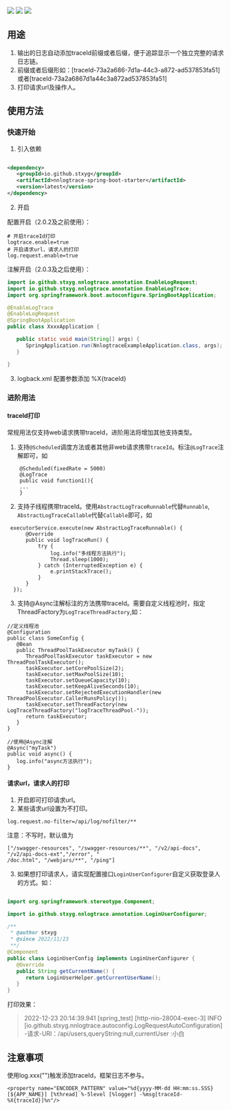 ![](https://img.shields.io/badge/version-2.0.3-red)
![](https://img.shields.io/badge/author-stxyg-yellow)
![](https://img.shields.io/badge/SpringBoot-1.5.13+-blue)

## 用途

1. 输出的日志自动添加traceId前缀或者后缀，便于追踪显示一个独立完整的请求日志链。
2. 前缀或者后缀形如：[traceId-73a2a686-7d1a-44c3-a872-ad537853fa51]或者[traceId-73a2a6867d1a44c3a872ad537853fa51]
3. 打印请求url及操作人。

## 使用方法

### 快速开始

1. 引入依赖

```xml

<dependency>
   <groupId>io.github.stxyg</groupId>
   <artifactId>nnlogtrace-spring-boot-starter</artifactId>
   <version>latest</version>
</dependency>
```

2. 开启

配置开启（2.0.2及之前使用）：

```properties
# 开启traceId打印
logtrace.enable=true
# 开启请求url，请求人的打印
log.request.enable=true
```

注解开启（2.0.3及之后使用）：

```java
import io.github.stxyg.nnlogtrace.annotation.EnableLogRequest;
import io.github.stxyg.nnlogtrace.annotation.EnableLogTrace;
import org.springframework.boot.autoconfigure.SpringBootApplication;

@EnableLogTrace
@EnableLogRequest
@SpringBootApplication
public class XxxxApplication {

   public static void main(String[] args) {
      SpringApplication.run(NnlogtraceExampleApplication.class, args);
   }

}
```

3. logback.xml 配置参数添加 %X{traceId}

### 进阶用法

#### traceId打印

常规用法仅支持web请求携带traceId，进阶用法将增加其他支持类型。

1. 支持<code>@Scheduled</code>调度方法或者其他非web请求携带<code>traceId</code>。标注<code>@LogTrace</code>注解即可，如

```
    @Scheduled(fixedRate = 5000)
    @LogTrace
    public void function1(){
    ...
    }
```

2. 支持子线程携带traceId。使用<code>AbstractLogTraceRunnable</code>代替<code>Runnable</code>,
   <code>AbstractLogTraceCallable</code>代替<code>Callable</code>即可，如

```
 executorService.execute(new AbstractLogTraceRunnable() {
      @Override
      public void logTraceRun() {
          try {
              log.info("多线程方法执行");
              Thread.sleep(1000);
          } catch (InterruptedException e) {
              e.printStackTrace();
          }
      }
  });
```

3. 支持@Async注解标注的方法携带traceId。需要自定义线程池时，指定ThreadFactory为<code>LogTraceThreadFactory</code>,如：

```
//定义线程池
@Configuration
public class SomeConfig {
   @Bean
   public ThreadPoolTaskExecutor myTask() {
      ThreadPoolTaskExecutor taskExecutor = new ThreadPoolTaskExecutor();
      taskExecutor.setCorePoolSize(2);
      taskExecutor.setMaxPoolSize(10);
      taskExecutor.setQueueCapacity(10);
      taskExecutor.setKeepAliveSeconds(10);
      taskExecutor.setRejectedExecutionHandler(new ThreadPoolExecutor.CallerRunsPolicy());
      taskExecutor.setThreadFactory(new LogTraceThreadFactory("logTraceThreadPool-"));
      return taskExecutor;
   }
}

//使用@Async注解
@Async("myTask")
public void async() {
   log.info("async方法执行");
}
```

#### 请求url，请求人的打印

1. 开启即可打印请求url。
2. 某些请求url设置为不打印。

```properties
log.request.no-filter=/api/log/nofilter/**

```

注意：不写时，默认值为

```properties
["/swagger-resources", "/swagger-resources/**", "/v2/api-docs", "/v2/api-docs-ext","/error", "
/doc.html", "/webjars/**", "/ping"]
```

3. 如果想打印请求人，请实现配置接口<code>LoginUserConfigurer</code>自定义获取登录人的方式。如：

```java

import org.springframework.stereotype.Component;

import io.github.stxyg.nnlogtrace.annotation.LoginUserConfigurer;

/**
 * @author stxyg
 * @since 2022/11/23
 **/
@Component
public class LoginUserConfig implements LoginUserConfigurer {
   @Override
   public String getCurrentName() {
      return LoginUserHelper.getCurrentUserName();
   }
}

```

打印效果：
> 2022-12-23 20:14:39.941 [spring_test] [http-nio-28004-exec-3] INFO  [io.github.stxyg.nnlogtrace.autoconfig.LogRequestAutoConfiguration] -请求-URI：/api/users,queryString:null,currentUser
:小白

## 注意事项

使用log.xxx("")触发添加traceId，框架日志不参与。

```
<property name="ENCODER_PATTERN" value="%d{yyyy-MM-dd HH:mm:ss.SSS} [${APP_NAME}] [%thread] %-5level [%logger] -%msg[traceId-%X{traceId}]%n"/>
```
